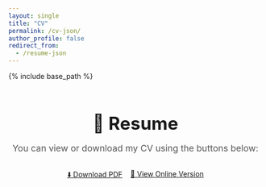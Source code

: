 ```yaml
---
layout: single
title: "CV"
permalink: /cv-json/
author_profile: false
redirect_from:
  - /resume-json
---
```


{% include base_path %}

<!-- 样式文件导入 -->
<link rel="stylesheet" href="{{ base_path }}/assets/css/cv-style.css">
<link rel="stylesheet" href="https://cdnjs.cloudflare.com/ajax/libs/font-awesome/5.15.4/css/all.min.css">

<div class="resume-section" style="max-width: 700px; margin: 4rem auto; text-align: center;">
  <h2 style="font-size: 2.2rem; font-weight: bold; margin-bottom: 1rem;">📄 Resume</h2>
  <p style="font-size: 1.1rem; color: #555;">You can view or download my CV using the buttons below:</p>

  <div style="margin-top: 2rem; display: flex; justify-content: center; gap: 1rem;">
    <a href="/files/ZhangHan_CV.pdf" class="btn btn--primary">⬇️ Download PDF</a>
    <a href="/cv/" class="btn btn--outline">🧾 View Online Version</a>
  </div>
</div>
